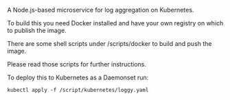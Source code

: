 
A Node.js-based microservice for log aggregation on Kubernetes.

To build this you need Docker installed and have your own registry on which to publish the image.

There are some shell scripts under /scripts/docker to build and push the image. 

Please read those scripts for further instructions.

To deploy this to Kubernetes as a Daemonset run:

    kubectl apply -f /script/kubernetes/loggy.yaml
